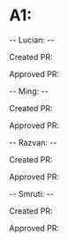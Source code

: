 # A1:

-- Lucian: --

Created PR: 

Approved PR:

-- Ming: --

Created PR:

Approved PR:

-- Razvan: --

Created PR:

Approved PR:

-- Smruti: --

Created PR:

Approved PR: